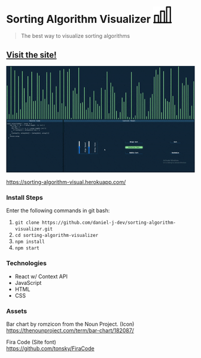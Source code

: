 # Sorting Algorithm Visualizer <img src="public/favicon.svg?raw=true" alt="Bar chart" width="50" height="whatever">

> The best way to visualize sorting algorithms 

## <a href="https://sorting-algorithm-visual.herokuapp.com/">Visit the site!</a>

<p  >
<a href="https://sorting-algorithm-visual.herokuapp.com/">
<img src="public/readme-gif-compressed.gif?raw=true" alt="Bar chart" height="" width=""></a>
</p>

https://sorting-algorithm-visual.herokuapp.com/

### Install Steps

Enter the following commands in git bash:

1. `git clone https://github.com/daniel-j-dev/sorting-algorithm-visualizer.git`
1. `cd sorting-algorithm-visualizer`
1. `npm install`
1. `npm start`

### Technologies

- React w/ Context API
- JavaScript
- HTML
- CSS


### Assets

Bar chart by romzicon from the Noun Project. (Icon)</br>
https://thenounproject.com/term/bar-chart/182087/

Fira Code (Site font)</br>
https://github.com/tonsky/FiraCode
